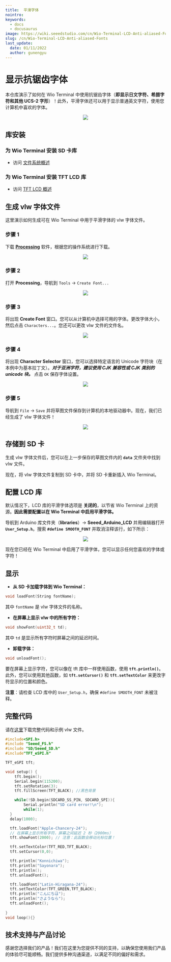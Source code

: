 ```yaml
---
title:  平滑字体
nointro:
keywords:
  - docs
  - docusaurus
image: https://wiki.seeedstudio.com/cn/Wio-Terminal-LCD-Anti-aliased-Fonts./
slug: /cn/Wio-Terminal-LCD-Anti-aliased-Fonts
last_update:
  date: 01/11/2022
  author: gunengyu
---
```

# 显示抗锯齿字体

本仓库演示了如何在 Wio Terminal 中使用抗锯齿字体（**即显示日文字符、希腊字符和其他 UCS-2 字形**）！此外，平滑字体还可以用于显示普通英文字符，使用您计算机中喜欢的字体。

<div align="center"><img width={600} src="https://files.seeedstudio.com/wiki/Wio-Terminal/img/20200117131650.gif" /></div>

## 库安装

### 为 Wio Terminal 安装 SD 卡库

- 访问 [文件系统概述](https://wiki.seeedstudio.com/cn/Wio-Terminal-FS-Overview/)

### 为 Wio Terminal 安装 TFT LCD 库

- 访问 [TFT LCD 概述](https://wiki.seeedstudio.com/cn/Wio-Terminal-LCD-Overview/)

## 生成 vlw 字体文件

这里演示如何生成可在 Wio Terminal 中用于平滑字体的 vlw 字体文件。

### 步骤 1

下载 [**Processing**](https://processing.org/) 软件，根据您的操作系统进行下载。

<div align="center"><img src="https://files.seeedstudio.com/wiki/Wio-Terminal/img/20200117095509.jpg" /></div>

### 步骤 2

打开 **Processing**，导航到 `Tools` -> `Create Font...`

<div align="center"><img src="https://files.seeedstudio.com/wiki/Wio-Terminal/img/20200117100029.jpg" /></div>

### 步骤 3

将出现 **Create Font** 窗口。您可以从计算机中选择可用的字体。更改字体大小，然后点击 `Characters...`。您还可以更改 vlw 文件的文件名。

<div align="center"><img width={600} src="https://files.seeedstudio.com/wiki/Wio-Terminal/img/20200117100808.jpg" /></div>

### 步骤 4

将出现 **Character Selector** 窗口，您可以选择特定语言的 Unicode 字符块（在本例中为基本拉丁文）。***对于亚洲字符，建议使用 CJK 兼容性或 CJK 类别的 unicode 块。*** 点击 `OK` 保存字体设置。

<div align="center"><img width={500} src="https://files.seeedstudio.com/wiki/Wio-Terminal/img/20200117104728.jpg" /></div>

### 步骤 5

导航到 `File` -> `Save` 并将草图文件保存到计算机的本地驱动器中。现在，我们已经生成了 vlw 字体文件！

<div align="center"><img width={500} src="https://files.seeedstudio.com/wiki/Wio-Terminal/img/20200117105224.jpg" /></div>

## 存储到 SD 卡

生成 vlw 字体文件后，您可以在上一步保存的草图文件内的 **`data`** 文件夹中找到 vlw 文件。

现在，将 vlw 字体文件复制到 SD 卡中，并将 SD 卡重新插入 Wio Terminal。

## 配置 LCD 库

默认情况下，LCD 库的平滑字体选项是 **关闭的**，以节省 Wio Terminal 上的资源。**因此需要配置以在 Wio Terminal 中启用平滑字体。**

导航到 Arduino 库文件夹（**libraries**）-> **Seeed_Arduino_LCD** 并用编辑器打开 **`User_Setup.h`**。搜索 **`#define SMOOTH_FONT`** 并取消注释该行，如下所示：

<div align="center"><img width={500} src="https://files.seeedstudio.com/wiki/Wio-Terminal/img/smoothFont.png" /></div>

现在您已经在 Wio Terminal 中启用了平滑字体，您可以显示任何您喜欢的字体或字符！

## 显示

- **从 SD 卡加载字体到 Wio Terminal：**

```cpp
void loadFont(String fontName);
```

其中 `fontName` 是 vlw 字体文件的名称。

- **在屏幕上显示 vlw 中的所有字符：**

```cpp
void showFont(uint32_t td);
```

其中 `td` 是显示所有字符时屏幕之间的延迟时间。

- **卸载字体：**

```cpp
void unloadFont();
```

要在屏幕上显示字符，您可以像在 tft 库中一样使用函数，使用 **`tft.println()`**。此外，您可以使用其他函数，如 **`tft.setCursor()`** 和 **`tft.setTextColor`** 来更改字符显示的位置和颜色。

**注意**：请检查 LCD 库中的 `User_Setup.h`，确保 `#define SMOOTH_FONT` 未被注释。

## 完整代码

请在[这里](https://files.seeedstudio.com/wiki/Wio-Terminal/res/JanpaneseFonts.zip)下载完整代码和示例 vlw 文件。

```cpp
#include<SPI.h>
#include "Seeed_FS.h"
#include "SD/Seeed_SD.h"
#include"TFT_eSPI.h"

TFT_eSPI tft;

void setup() {
    tft.begin();
    Serial.begin(115200);
    tft.setRotation(3);
    tft.fillScreen(TFT_BLACK); //黑色背景

    while(!SD.begin(SDCARD_SS_PIN, SDCARD_SPI)){
        Serial.println("SD card error!\n");
        while(1);
  }
  delay(1000);

  tft.loadFont("Apple-Chancery-24");
  // 在屏幕上显示所有字符，屏幕之间延迟 2 秒（2000ms）
  tft.showFont(2000); // 注意：此函数会移动光标位置！

  tft.setTextColor(TFT_RED,TFT_BLACK);
  tft.setCursor(0,0);

  tft.println("Konnichiwa");
  tft.println("Sayonara");
  tft.println();
  tft.unloadFont();

  tft.loadFont("Latin-Hiragana-24");
  tft.setTextColor(TFT_GREEN,TFT_BLACK);
  tft.println("こんにちは");
  tft.println("さようなら");
  tft.unloadFont();
  
}
void loop(){}
```

## 技术支持与产品讨论

感谢您选择我们的产品！我们在这里为您提供不同的支持，以确保您使用我们产品的体验尽可能顺畅。我们提供多种沟通渠道，以满足不同的偏好和需求。

<div class="button_tech_support_container">
<a href="https://forum.seeedstudio.com/" class="button_forum"></a> 
<a href="https://www.seeedstudio.com/contacts" class="button_email"></a>
</div>

<div class="button_tech_support_container">
<a href="https://discord.gg/eWkprNDMU7" class="button_discord"></a> 
<a href="https://github.com/Seeed-Studio/wiki-documents/discussions/69" class="button_discussion"></a>
</div>
